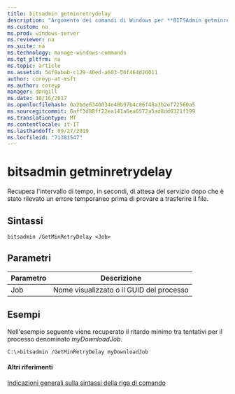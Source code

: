 ```yaml
---
title: bitsadmin getminretrydelay
description: "Argomento dei comandi di Windows per **BITSAdmin getminretrydelay** : Recupera l'intervallo di tempo, in secondi, di attesa del servizio dopo aver rilevato un errore temporaneo prima di provare a trasferire il file."
ms.custom: na
ms.prod: windows-server
ms.reviewer: na
ms.suite: na
ms.technology: manage-windows-commands
ms.tgt_pltfrm: na
ms.topic: article
ms.assetid: 54f0abab-c129-40ed-a603-50f464d26011
author: coreyp-at-msft
ms.author: coreyp
manager: dongill
ms.date: 10/16/2017
ms.openlocfilehash: 0a2bde6340034e48b97b4c86f48a3b2ef72560a5
ms.sourcegitcommit: 6aff3d88ff22ea141a6ea6572a5ad8dd6321f199
ms.translationtype: MT
ms.contentlocale: it-IT
ms.lasthandoff: 09/27/2019
ms.locfileid: "71381547"
---
```

# <a name="bitsadmin-getminretrydelay"></a>bitsadmin getminretrydelay



Recupera l'intervallo di tempo, in secondi, di attesa del servizio dopo che è stato rilevato un errore temporaneo prima di provare a trasferire il file.

## <a name="syntax"></a>Sintassi

```
bitsadmin /GetMinRetryDelay <Job>
```

## <a name="parameters"></a>Parametri

|Parametro|Descrizione|
|---------|-----------|
|Job|Nome visualizzato o il GUID del processo|

## <a name="BKMK_examples"></a>Esempi

Nell'esempio seguente viene recuperato il ritardo minimo tra tentativi per il processo denominato *myDownloadJob*.
```
C:\>bitsadmin /GetMinRetryDelay myDownloadJob
```

#### <a name="additional-references"></a>Altri riferimenti

[Indicazioni generali sulla sintassi della riga di comando](command-line-syntax-key.md)